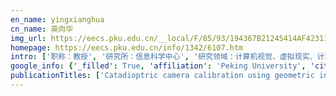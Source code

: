 ```yaml
---
en_name: yingxianghua
cn_name: 英向华
img_url: https://eecs.pku.edu.cn/__local/F/85/93/194367B21245414AF423111D7C8_781614AC_16FA.jpg?e=.jpg
homepage: https://eecs.pku.edu.cn/info/1342/6107.htm
intro: ['职称：教授', '研究所：信息科学中心', '研究领域：计算机视觉、虚拟现实、计算成像学\r\n\r\n ', '办公电话：010-62759076', '电子邮件：xhying@cis.pku.edu.cn', '个人主页：http://www.cis.pku.edu.cn/vision/Visual&Robot/people/ying/ ']
google_info: {'_filled': True, 'affiliation': 'Peking University', 'citedby': 1074, 'citedby5y': 458, 'cites_per_year': {2004: 5, 2005: 24, 2006: 41, 2007: 52, 2008: 50, 2009: 46, 2010: 76, 2011: 70, 2012: 85, 2013: 87, 2014: 71, 2015: 87, 2016: 92, 2017: 88, 2018: 73, 2019: 96, 2020: 22}}
publicationTitles: ['Catadioptric camera calibration using geometric invariants', 'Can we consider central catadioptric cameras and fisheye cameras within a unified imaging model', 'Vanishing point detection using cascaded 1D Hough Transform from single images', 'Fisheye lenses calibration using straight-line spherical perspective projection constraint', 'Geometric interpretations of the relation between the image of the absolute conic and sphere images', 'Simultaneous vanishing point detection and camera calibration from single images', 'Catadioptric line features detection using hough transform', 'Chinese Academy of Sciences', 'Identical projective geometric properties of central catadioptric line images and sphere images with applications to calibration', 'Fisheye lense distortion correction using spherical perspective projection constraint', 'Simultaneously calibrating catadioptric camera and detecting line features using hough transform', 'Camera calibration from periodic motion of a pedestrian', 'Linear approaches to camera calibration from sphere images or active intrinsic calibration using vanishing points', 'Camera calibration using principal-axes aligned conics', 'An efficient method for the detection of projected concentric circles', 'Self-calibration of catadioptric camera with two planar mirrors from silhouettes', 'Radial lens distortion correction using convolutional neural networks trained with synthesized images', 'Camera calibration from a circle and a coplanar point at infinity with applications to sports scenes analyses', 'Camera pose determination from a single view of parallel lines', 'Radial lens distortion correction using cascaded one-parameter division model', 'Geometric properties of multiple reflections in catadioptric camera with two planar mirrors', 'Distortion correction of fisheye lenses using a nonparametric imaging model', 'Radial distortion correction from a single image of a planar calibration pattern using convex optimization', 'Direct least square fitting of ellipsoids', 'A fast algorithm for multidimensional ellipsoid-specific fitting by minimizing a new defined vector norm of residuals using semidefinite programming', 'Linear catadioptric camera calibration from sphere images', 'Imposing differential constraints on radial distortion correction', 'A novel linear approach to camera calibration from sphere images', 'Single view metrology along orthogonal directions', 'Efficient detection of projected concentric circles using four intersection points on a secant line', 'Using sphere images for calibrating fisheye cameras under the unified imaging model of the central catadioptric and fisheye cameras', 'Spherical objects based motion estimation for catadioptric cameras', 'Walkthrough in large environments using concatenated panoramas', 'Canonicalized central absolute moment for edge-based color constancy', 'A direct method for the extrinsic calibration of a camera and a line scan LIDAR', 'Combining laser-scanning data and images for target tracking and scene modeling', 'Simultaneously vanishing point detection and radial lens distortion correction from single wide-angle images', 'The perspective-3-point problem when using a planar mirror', 'Interpreting sphere images using the double-contact theorem', 'Ellipse-specific fitting by relaxing the 3L constraints with semidefinite programming', 'Automatic Object Cosegmentation in Sparse Multiview Images', 'Computer Vision ACCV 2007', 'Three Orthogonal Vanishing Points Estimation in Structured Scenes Using Convolutional Neural Networks', 'Radial Lens Distortion Correction by Adding a Weight Layer with Inverted Foveal Models to Convolutional Neural Networks', 'Camera calibration using vertical lines', 'Appling semantic method to windows detection in façade', '3D tracking using rectangular regions in structured scenes', 'Camera Resectioning from Image Edges with the L∞-Norm Using Linear Programming.', 'Geometry and Calibration', '3D Orientation Estimation from Single Panoramas', 'Computational Photography', 'Catadioptric Camera Calibration with Two Planar Mirrors from Silhouettes']
---
```

